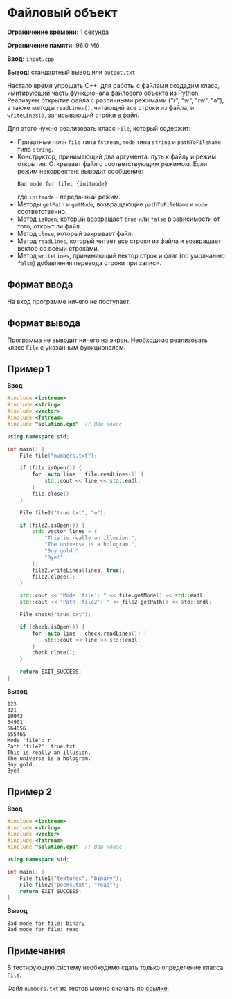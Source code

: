 # Файловый объект

**Ограничение времени:** 1 секунда

**Ограничение памяти:** 96.0 Мб

**Ввод:** `input.cpp`

**Вывод:** стандартный вывод или `output.txt`

Настало время упрощать C++: для работы с файлами создадим класс, имитирующий часть функционала файлового объекта из Python. Реализуем открытие файла с различными режимами ("r", "w", "rw", "a"), а также методы `readLines()`, читающий все строки из файла, и `writeLines()`, записывающий строки в файл.

Для этого нужно реализовать класс `File`, который содержит:

*   Приватные поля `file` типа `fstream`, `mode` типа `string` и `pathToFileName` типа `string`.
*   Конструктор, принимающий два аргумента: путь к файлу и режим открытия. Открывает файл с соответствующим режимом. Если режим некорректен, выводит сообщение:
    ```
    Bad mode for file: {initmode}
    ```
    где `initmode` - переданный режим.
*   Методы `getPath` и `getMode`, возвращающие `pathToFileName` и `mode` соответственно.
*   Метод `isOpen`, который возвращает `true` или `false` в зависимости от того, открыт ли файл.
*   Метод `close`, который закрывает файл.
*   Метод `readLines`, который читает все строки из файла и возвращает вектор со всеми строками.
*   Метод `writeLines`, принимающий вектор строк и флаг (по умолчанию `false`) добавления перевода строки при записи.

## Формат ввода

На вход программе ничего не поступает.

## Формат вывода

Программа не выводит ничего на экран. Необходимо реализовать класс `File` с указанным функционалом.

## Пример 1

**Ввод**
```cpp
#include <iostream>
#include <string>
#include <vector>
#include <fstream>
#include "solution.cpp"  // Ваш класс

using namespace std;

int main() {
    File file("numbers.txt");

    if (file.isOpen()) {
        for (auto line : file.readLines()) {
            std::cout << line << std::endl;
        }
        file.close();
    }

    File file2("true.txt", "w");

    if (file2.isOpen()) {
        std::vector lines = {
            "This is really an illusion.",
            "The universe is a hologram.",
            "Buy gold.",
            "Bye!"
        };
        file2.writeLines(lines, true);
        file2.close();
    }

    std::cout << "Mode 'file': " << file.getMode() << std::endl;
    std::cout << "Path 'file2': " << file2.getPath() << std::endl;

    File check("true.txt");

    if (check.isOpen()) {
        for (auto line : check.readLines()) {
            std::cout << line << std::endl;
        }
        check.close();
    }

    return EXIT_SUCCESS;
}
```

**Вывод**
```
123
321
10943
34901
564556
655465
Mode 'file': r
Path 'file2': true.txt
This is really an illusion.
The universe is a hologram.
Buy gold.
Bye!
```

## Пример 2

**Ввод**
```cpp
#include <iostream>
#include <string>
#include <vector>
#include <fstream>
#include "solution.cpp"  // Ваш класс

using namespace std;

int main() {
    File file1("textures", "binary");
    File file2("poems.txt", "read");
    return EXIT_SUCCESS;
}
```

**Вывод**
```
Bad mode for file: binary
Bad mode for file: read
```

## Примечания

В тестирующую систему необходимо сдать только определение класса `File`.

Файл `numbers.txt` из тестов можно скачать по [ссылке](numbers.txt).